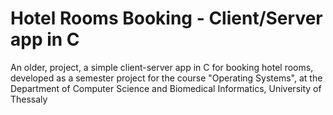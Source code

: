 # Hotel Rooms Booking - Client/Server app in C
An older, project, a simple client-server app in C for booking hotel rooms, developed as a semester project for the course "Operating Systems", at the Department of Computer Science and Biomedical Informatics, University of Thessaly

